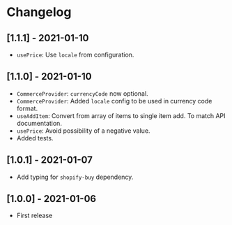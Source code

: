 # Changelog

## [1.1.1] - 2021-01-10

- `usePrice`: Use `locale` from configuration.

## [1.1.0] - 2021-01-10

- `CommerceProvider`: `currencyCode` now optional.
- `CommerceProvider`: Added `locale` config to be used in currency code format.
- `useAddItem`: Convert from array of items to single item add. To match API documentation.
- `usePrice`: Avoid possibility of a negative value.
- Added tests.

## [1.0.1] - 2021-01-07

- Add typing for `shopify-buy` dependency.

## [1.0.0] - 2021-01-06

- First release
